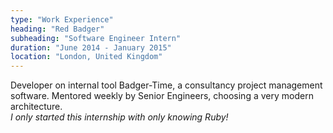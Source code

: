 ```yaml
---
type: "Work Experience"
heading: "Red Badger"
subheading: "Software Engineer Intern"
duration: "June 2014 - January 2015"
location: "London, United Kingdom"
---
```


Developer on internal tool Badger-Time, a consultancy project management
software. Mentored weekly by Senior Engineers, choosing a very modern
architecture.
<br/>_I only started this internship with only knowing Ruby!_
